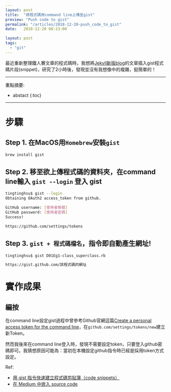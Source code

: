 ```yaml
---
layout: post
title:  "將程式碼用command line上傳至gist"
preview: "Push code to gist"
permalink: "/articles/2018-12-20-push_code_to_gist"
date:   2018-12-20 08:23:00

layout: post
tags: 
  - "git"
---
```


最近重新整理鐵人賽文章的程式碼時，我想將[Jekyll新版blog](https://tingtinghsu.github.io/blog)的文章插入gist程式碼片段(snippet)，研究了2小時後，發現並沒有我想像中的複雜，挺簡單的！
  
<!-- more -->

---

重點摘要:
* abstact
{:toc}

---
# 步驟

## Step 1. 在MacOS用`Homebrew`安裝`gist`

```bash
brew install gist
```

## Step 2. 移至欲上傳程式碼的資料夾，在command line輸入 `gist --login` 登入 gist

```bash
tingtinghsu$ gist --login
Obtaining OAuth2 access_token from github.

GitHub username: [使用者帳號]
GitHub password: [使用者密碼]
Success!

https://github.com/settings/tokens
```

## Step 3. `gist + 程式碼檔名`，指令即自動產生網址!

```bash
tingtinghsu$ gist D01Eg1-class_superclass.rb

https://gist.github.com/該程式碼的網址
```

# 實作成果



## 編按

在command line設定gist過程中曾參考Github官網這篇[Create a personal access token for the command line](https://help.github.com/articles/creating-a-personal-access-token-for-the-command-line/)，在`github.com/settings/tokens/new`建立新Token。

然而我後來在command line登入時，發現不需要設定token，只要登入github密碼即可。我猜想原因可能為：當初在本機設定github指令時已經是採用token方式設定。

Ref:

* [用 gist 指令快速建立程式碼剪貼簿（code snippets）](http://blog.lyhdev.com/2011/10/gist-code-snippets.html)
* [在 Medium 中嵌入 source code](https://medium.com/cubemail88/%E5%9C%A8-medium-%E4%B8%AD%E5%B5%8C%E5%85%A5-source-code-96984c5f41a6)
